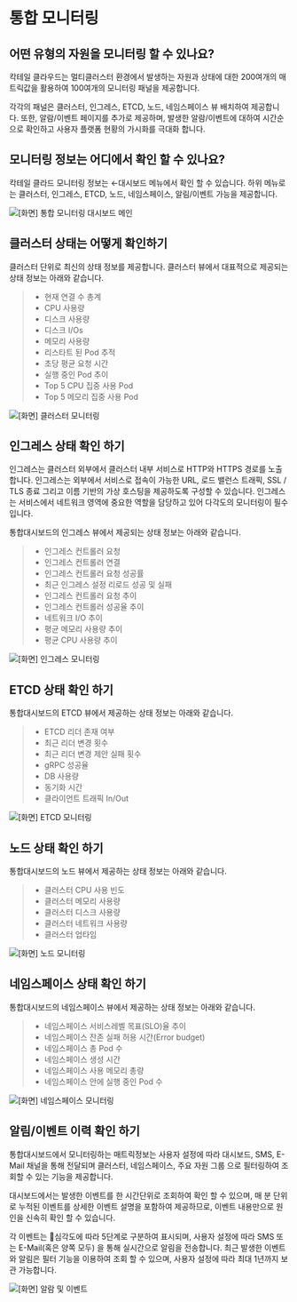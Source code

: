 # 통합 모니터링

## 어떤 유형의 자원을 모니터링 할 수 있나요?

칵테일 클라우드는 멀티클러스터 환경에서 발생하는 자원과 상태에 대한 200여개의 매트릭값을 활용하여 100여개의 모니터링 패널을 제공합니다. 

각각의 패널은 클러스터, 인그레스, ETCD, 노드, 네임스페이스 뷰 배치하여 제공합니다. 또한, 알람/이벤트 페이지를 추가로 제공하며, 발생한 알람/이벤트에 대하여 시간순으로 확인하고 사용자 플랫폼 현황의 가시화를 극대화 합니다.

## 모니터링 정보는 어디에서 확인 할 수 있나요?

칵테일 클라드 모니터링 정보는 ←대시보드 메뉴에서 확인 할 수 있습니다. 하위 메뉴로는 클러스터, 인그레스, ETCD, 노드, 네임스페이스, 알림/이벤트 가능을 제공합니다.

![\[&#xD654;&#xBA74;\] &#xD1B5;&#xD569; &#xBAA8;&#xB2C8;&#xD130;&#xB9C1; &#xB300;&#xC2DC;&#xBCF4;&#xB4DC; &#xBA54;&#xC778;](../.gitbook/assets/2020-10-20-1.28.45.png)

## 클러스터 상태는 어떻게 확인하기

클러스터 단위로 최신의 상태 정보를 제공합니다. 클러스터 뷰에서 대표적으로 제공되는 상태 정보는 아래와 같습니다.

> * 현재 연결 수 총계
> * CPU 사용량
> * 디스크 사용량 
> * 디스크 I/Os
> * 메모리 사용량
> * 리스타트 된 Pod 추적
> * 초당 평균 요청 시간
> * 실행 중인 Pod 추이
> * Top 5 CPU 집중  사용 Pod
> * Top 5 메모리 집중 사용 Pod

![\[&#xD654;&#xBA74;\] &#xD074;&#xB7EC;&#xC2A4;&#xD130; &#xBAA8;&#xB2C8;&#xD130;&#xB9C1;](../.gitbook/assets/2020-10-20-1.54.52.png)

## 인그레스 상태 확인 하기

인그레스는 클러스터 외부에서 클러스터 내부 서비스로 HTTP와 HTTPS 경로를 노출합니다. 인그레스는 외부에서 서비스로 접속이 가능한 URL, 로드 밸런스 트래픽, SSL / TLS 종료 그리고 이름 기반의 가상 호스팅을 제공하도록 구성할 수 있습니다. 인그레스는 서비스에서 네트워크 영역에 중요한 역할을 담당하고 있어 다각도의 모니터링이 필수입니다.

통합대시보드의 인그레스 뷰에서 제공되는 상태 정보는 아래와 같습니다.

> * 인그레스 컨트롤러 요청 
> * 인그레스 컨트롤러 연결
> * 인그레스 컨트롤러 요청 성공률
> * 최근 인그레스 설정 리로드 성공 및 실패
> * 인그레스 컨트롤러 요청 추이
> * 인그레스 컨트롤러 성공율 추이
> * 네트워크 I/O 추이
> * 평균 메모리 사용량 추이
> * 평균 CPU 사용량 추이

![\[&#xD654;&#xBA74;\] &#xC778;&#xADF8;&#xB808;&#xC2A4; &#xBAA8;&#xB2C8;&#xD130;&#xB9C1;](../.gitbook/assets/2020-10-20-1.59.46.png)

## ETCD 상태 확인 하기

통합대시보드의 ETCD 뷰에서 제공하는 상태 정보는 아래와 같습니다.

> * ETCD 리더 존재 여부
> * 최근 리더 변경 횟수
> * 최근 리더 변경 제안 실패 횟수
> * gRPC 성공율
> * DB 사용량
> * 동기화 시간
> * 클라이언트 트래픽 In/Out

![\[&#xD654;&#xBA74;\] ETCD &#xBAA8;&#xB2C8;&#xD130;&#xB9C1;](../.gitbook/assets/2020-10-20-2.01.43.png)

## 노드 상태 확인 하기

통합대시보드의 노드 뷰에서 제공하는 상태 정보는 아래와 같습니다.

> * 클러스터 CPU 사용 빈도
> * 클러스터 메모리 사용량
> * 클러스터 디스크 사용량
> * 클러스터 네트워크 사용량
> * 클러스터 업타임

![\[&#xD654;&#xBA74;\] &#xB178;&#xB4DC; &#xBAA8;&#xB2C8;&#xD130;&#xB9C1;](../.gitbook/assets/2020-10-20-2.04.18.png)

## 네임스페이스 상태 확인 하기

통합대시보드의 네임스페이스 뷰에서 제공하는 상태 정보는 아래와 같습니다.

> * 네임스페이스 서비스레벨 목표\(SLO\)율 추이
> * 네임스페이스 잔존 실패 허용 시간\(Error budget\)
> * 네임스페이스 총 Pod 수
> * 네임스페이스 생성 시간
> * 네임스페이스 사용 메모리 총량
> * 네임스페이스 안에 실행 중인 Pod 수

![\[&#xD654;&#xBA74;\] &#xB124;&#xC784;&#xC2A4;&#xD398;&#xC774;&#xC2A4; &#xBAA8;&#xB2C8;&#xD130;&#xB9C1;](../.gitbook/assets/2020-10-20-4.59.15.png)

## 알림/이벤트 이력 확인 하기

통합대시보드에서 모니터링하는 매트릭정보는 사용자 설정에 따라 대시보드, SMS, E-Mail 채널을 통해 전달되며 클러스터, 네임스페이스, 주요 자원 그룹 으로 필터링하여 조회할 수 있는 기능을 제공합니다.

대시보드에서는 발생한 이벤트를 한 시간단위로 조회하여 확인 할 수 있으며, 매 분 단위로 누적된 이벤트를 상세한 이벤트 설명을 포함하여 제공하므로, 이벤트 내용만으로 원인을 신속히 확인 할 수 있습니다.

각 이벤트는 심각도에 따라 5단계로 구분하여 표시되며, 사용자 설정에 따라 SMS 또는 E-Mail\(혹은 양쪽 모두\) 을 통해 실시간으로 알림을 전송합니다. 최근 발생한 이벤트와 알림은 필터 기능을 이용하여 조회 할 수 있으며, 사용자 설정에 따라 최대 1년까지 보관 가능합니다.

![\[&#xD654;&#xBA74;\] &#xC54C;&#xB78C; &#xBC0F; &#xC774;&#xBCA4;&#xD2B8;](../.gitbook/assets/2020-10-20-5.02.52.png)

